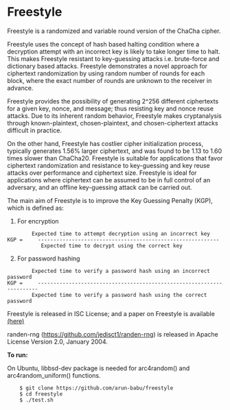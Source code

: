 # Freestyle

Freestyle is a randomized and variable round version of the ChaCha cipher.

Freestyle uses the concept of hash based halting condition where a decryption attempt with an incorrect key is likely to take longer time to halt. This makes Freestyle resistant to key-guessing attacks i.e. brute-force and dictionary based attacks. Freestyle demonstrates a novel approach for ciphertext randomization by using random number of rounds for each block, where the exact number of rounds are unknown to the receiver in advance. 

Freestyle provides the possibility of generating 2^256 different ciphertexts for a given key, nonce, and message; thus resisting key and nonce reuse attacks. Due to its inherent random behavior, Freestyle makes cryptanalysis through known-plaintext, chosen-plaintext, and chosen-ciphertext attacks difficult in practice. 

On the other hand, Freestyle has costlier cipher initialization process, typically generates 1.56% larger ciphertext, and was found to be  1.13 to 1.60 times slower than ChaCha20. Freestyle is suitable for applications that favor ciphertext randomization and resistance to key-guessing and key reuse attacks over performance and ciphertext size. Freestyle is ideal for applications where ciphertext can be assumed to be in full control of an adversary, and an offline key-guessing attack can be carried out. 

The main aim of Freestyle is to improve the Key Guessing Penalty (KGP), which is defined as:

1. For encryption

```
	    Expected time to attempt decryption using an incorrect key
KGP =     -----------------------------------------------------------
	       Expected time to decrypt using the correct key
```

2. For password hashing 

```
	    Expected time to verify a password hash using an incorrect password 
KGP =     ----------------------------------------------------------------------
	    Expected time to verify a password hash using the correct password 
```
Freestyle is released in ISC License; and a paper on Freestyle is available [(here)](https://github.com/arun-babu/freestyle/blob/master/freestyle.pdf)

randen-rng (https://github.com/jedisct1/randen-rng) is released in Apache License Version 2.0, January 2004.

**To run:**

On Ubuntu, libbsd-dev package is needed for arc4random() and arc4random_uniform() functions.

```
	$ git clone https://github.com/arun-babu/freestyle
	$ cd freestyle
	$ ./test.sh
```
